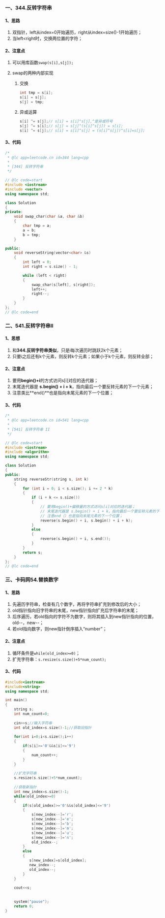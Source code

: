 ### 一、344.反转字符串

#### 1、思路

1. 双指针，left从index=0开始遍历，right从index=size()-1开始遍历；
2. 当left<right时，交换两位置的字符；

#### 2、注意点

1. 可以用库函数`swap(s[i],s[j]);`

2. swap的两种内部实现

    1. 交换

        ```c++
        int tmp = s[i];
        s[i] = s[j];
        s[j] = tmp;
        ```

    2. 异或运算

        ```c++
        s[i] ^= s[j];// s[i] = s[i]^s[j],^是异或符号
        s[j] ^= s[i];// s[j] = s[j]^(s[i]^s[j]) = s[i];
        s[i] ^= s[j];// s[i] = s[i]^s[j] = (s[i]^s[j])^s[i]=s[j];
        ```

#### 3、代码

```c++
/*
 * @lc app=leetcode.cn id=344 lang=cpp
 *
 * [344] 反转字符串
 */

// @lc code=start
#include <iostream>
#include <vector>
using namespace std;

class Solution
{
private:
    void swap_char(char &a, char &b)
    {
        char tmp = a;
        a = b;
        b = tmp;
    }

public:
    void reverseString(vector<char> &s)
    {
        int left = 0;
        int right = s.size() - 1;

        while (left < right)
        {
            swap_char(s[left], s[right]);
            left++;
            right--;
        }
    }
};
// @lc code=end

```

### 二、541.反转字符串Ⅱ

#### 1、思想

1. 和**344.反转字符串类似**，只是i每次遍历时跳跃2k个元素；
2. 只要i之后还有k个元素，则反转k个元素；如果小于k个元素，则反转全部；

#### 2、注意点

1. 要用**begin()+i**的方式访问s[i]对应的迭代器；
2. 末尾迭代器是 **s.begin() + i + k**，指向最后一个要反转元素的下一个元素；
3. 注意类比**end()**也是指向末尾元素的下一个位置；

#### 3、代码

```c++
/*
 * @lc app=leetcode.cn id=541 lang=cpp
 *
 * [541] 反转字符串 II
 */

// @lc code=start
#include <iostream>
#include <algorithm>
using namespace std;

class Solution
{
public:
    string reverseStr(string s, int k)
    {
        for (int i = 0; i < s.size(); i += 2 * k)
        {
            if (i + k <= s.size())
            {
                // 要用begin()+偏移量的方式访问s[i]对应的迭代器；
                // 末尾迭代器是 s.begin() + i + k，指向最后一个要反转元素的下一个元素
                // 注意end（）也是指向末尾元素的下一个位置；
                reverse(s.begin() + i, s.begin() + i + k);
            }
            else
            {
                reverse(s.begin() + i, s.end());
            }
        }
        return s;
    }
};
// @lc code=end

```

### 三、卡码网54.替换数字

#### 1、思路

1. 先遍历字符串，检查有几个数字，再将字符串扩充到修改后的大小；
2. old指针指向旧字符串的末尾，new指针指向扩充后字符串的末尾；
3. 后序遍历，若old指向的字符不为数字，则将其插入到new指针指向的位置，old--，new--；
4. 若old指向数字，则new指针倒序插入“number”；

#### 2、注意点

1. 循环条件是`while(old_index>=0)`；
2. 扩充字符串：`s.resize(s.size()+5*num_count);`

#### 3、代码

```c++
#include<iostream>
#include<string>
using namespace std;

int main()
{
    string s;
    int num_count=0;
    
    cin>>s;//输入字符串
    int old_index=s.size()-1;//获取旧指针
    
    for(int i=0;i<s.size();i++)
    {
        if(s[i]>='0'&&s[i]<='9')
        {
            num_count++;
        }
    }
    
    //扩充字符串
    s.resize(s.size()+5*num_count);
    
    //获取新指针
    int new_index=s.size()-1;
    while(old_index>=0)
    {
        if(s[old_index]>='0'&&s[old_index]<='9')
        {
            s[new_index--]='r';
            s[new_index--]='e';
            s[new_index--]='b';
            s[new_index--]='m';
            s[new_index--]='u';
            s[new_index--]='n';
            old_index--;
        }
        else
        {
           s[new_index]=s[old_index];
           new_index--;
           old_index--;
        }
    }
    
    cout<<s;
    
    
    system("pause");
    return 0;
}
```


